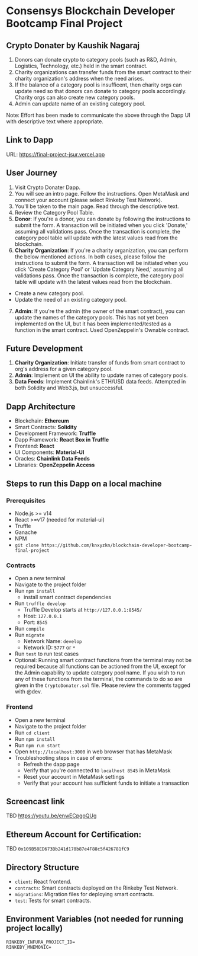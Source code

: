 # Consensys Blockchain Developer Bootcamp Final Project

## Crypto Donater by Kaushik Nagaraj

1. Donors can donate crypto to category pools (such as R&D, Admin, Logistics, Technology, etc.) held in the smart contract.
2. Charity organizations can transfer funds from the smart contract to their charity organization's address when the need arises.
3. If the balance of a category pool is insufficent, then charity orgs can update need so that donors can donate to category pools accordingly. Charity orgs can also create new category pools.
4. Admin can update name of an existing category pool.

Note: Effort has been made to communicate the above through the Dapp UI with descriptive text where appropriate.

## Link to Dapp

URL: https://final-project-jsur.vercel.app

## User Journey

1. Visit Crypto Donater Dapp.
2. You will see an intro page. Follow the instructions. Open MetaMask and connect your account (please select Rinkeby Test Network).
3. You'll be taken to the main page. Read through the descriptive text.
4. Review the Category Pool Table.
5. **Donor**: If you're a donor, you can donate by following the instructions to submit the form. A transaction will be initiated when you click 'Donate,' assuming all validations pass. Once the transaction is complete, the category pool table will update with the latest values read from the blockchain.
6. **Charity Organization**: If you're a charity organization, you can perform the below mentioned actions. In both cases, please follow the instructions to submit the form. A transaction will be initiated when you click 'Create Category Pool' or 'Update Category Need,' assuming all validations pass. Once the transaction is complete, the category pool table will update with the latest values read from the blockchain.
  - Create a new category pool.
  - Update the need of an existing category pool.
7. **Admin**: If you're the admin (the owner of the smart contract), you can update the names of the category pools. This has not yet been implemented on the UI, but it has been implemented/tested as a function in the smart contract. Used OpenZeppelin's Ownable contract.

## Future Development

1. **Charity Organization**: Initiate transfer of funds from smart contract to org's address for a given category pool.
2. **Admin**: Implement on UI the ability to update names of category pools.
3. **Data Feeds**: Implement Chainlink's ETH/USD data feeds. Attempted in both Solidity and Web3.js, but unsuccessful.

## Dapp Architecture

- Blockchain: **Ethereum**
- Smart Contracts: **Solidity**
- Development Framework: **Truffle**
- Dapp Framework: **React Box in Truffle**
- Frontend: **React**
- UI Components: **Material-UI**
- Oracles: **Chainlink Data Feeds**
- Libraries: **OpenZeppelin Access**


## Steps to run this Dapp on a local machine

### Prerequisites

- Node.js >= v14
- React >=v17 (needed for material-ui)
- Truffle
- Ganache
- NPM
- `git clone https://github.com/knxyzkn/blockchain-developer-bootcamp-final-project`

### Contracts

- Open a new terminal
- Navigate to the project folder
- Run `npm install`
  - install smart contract dependencies
- Run `truffle develop`
  - Truffle Develop starts at `http://127.0.0.1:8545/`
  - Host: `127.0.0.1`
  - Port: `8545`
- Run `compile`
- Run `migrate`
  - Network Name: `develop`
  - Network ID: `5777` or `*`
- Run `test` to run test cases
- Optional: Running smart contract functions from the terminal may not be required because all functions can be actioned from the UI, except for the Admin capability to update category pool name. If you wish to run any of these functions from the terminal, the commands to do so are given in the `CryptoDonater.sol` file. Please review the comments tagged with @dev.

### Frontend

- Open a new terminal
- Navigate to the project folder
- Run `cd client`
- Run `npm install`
- Run `npm run start`
- Open `http://localhost:3000` in web browser that has MetaMask
- Troubleshooting steps in case of errors:
  - Refresh the dapp page
  - Verify that you're connected to `localhost 8545` in MetaMask
  - Reset your account in MetaMask settings
  - Verify that your account has sufficient funds to initiate a transaction

## Screencast link

TBD https://youtu.be/enwECpgoQUg

## Ethereum Account for Certification:

TBD `0x109B58ED673Bb241d170b87e4F88c5f426781fC9`

## Directory Structure

- `client`: React frontend.
- `contracts`: Smart contracts deployed on the Rinkeby Test Network.
- `migrations`: Migration files for deploying smart contracts.
- `test`: Tests for smart contracts.

## Environment Variables (not needed for running project locally)

```
RINKEBY_INFURA_PROJECT_ID=
RINKEBY_MNEMONIC=
```
